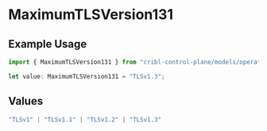 # MaximumTLSVersion131

## Example Usage

```typescript
import { MaximumTLSVersion131 } from "cribl-control-plane/models/operations";

let value: MaximumTLSVersion131 = "TLSv1.3";
```

## Values

```typescript
"TLSv1" | "TLSv1.1" | "TLSv1.2" | "TLSv1.3"
```